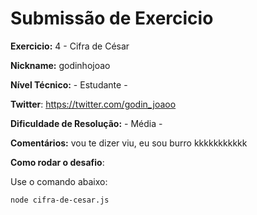 # Submissão de Exercicio

**Exercicio:** 4 - Cifra de César

**Nickname:** godinhojoao

**Nível Técnico:** - Estudante -

**Twitter**: https://twitter.com/godin_joaoo

**Dificuldade de Resolução:** - Média -

**Comentários:** vou te dizer viu, eu sou burro kkkkkkkkkkk

**Como rodar o desafio**: 

Use o comando abaixo: 
```bash
node cifra-de-cesar.js
```